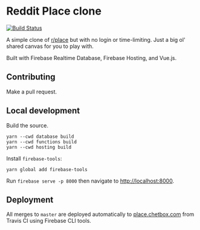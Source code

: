 # Reddit Place clone

[![Build Status](https://travis-ci.org/chetbox/place.svg?branch=master)](https://travis-ci.org/chetbox/place)

A simple clone of [r/place](https://reddit.com/r/place) but with no login or time-limiting. Just a big ol' shared canvas for you to play with.

Built with Firebase Realtime Database, Firebase Hosting, and Vue.js.

## Contributing

Make a pull request.

## Local development

Build the source.

```shell
yarn --cwd database build
yarn --cwd functions build
yarn --cwd hosting build
```

Install `firebase-tools`:

```shell
yarn global add firebase-tools
```

Run `firebase serve -p 8000` then navigate to [http://localhost:8000](https://localhost:8000).

## Deployment

All merges to `master` are deployed automatically to [place.chetbox.com](https://place.chetbox.com) from Travis CI using Firebase CLI tools.
